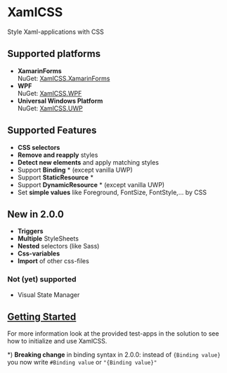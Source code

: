 # XamlCSS
Style Xaml-applications with CSS

Supported platforms
---
- **XamarinForms**  
NuGet: [XamlCSS.XamarinForms](https://www.nuget.org/packages/XamlCSS.XamarinForms)
- **WPF**  
NuGet: [XamlCSS.WPF](https://www.nuget.org/packages/XamlCSS.WPF)
- **Universal Windows Platform**  
NuGet: [XamlCSS.UWP](https://www.nuget.org/packages/XamlCSS.UWP)

Supported Features
---
- **CSS selectors**
- **Remove and reapply** styles
- **Detect new elements** and apply matching styles
- Support **Binding** * (except vanilla UWP)
- Support **StaticResource** *
- Support **DynamicResource** * (except vanilla UWP)
- Set **simple values** like Foreground, FontSize, FontStyle,... by CSS

New in 2.0.0
---
- **Triggers**
- **Multiple** StyleSheets
- **Nested** selectors (like Sass)
- **Css-variables**
- **Import** of other css-files

### Not (yet) supported
- Visual State Manager

[Getting Started](https://github.com/warappa/XamlCSS/wiki/Getting-started)
---

For more information look at the provided test-apps in the solution to see how to initialize and use XamlCSS.

*) **Breaking change** in binding syntax in 2.0.0: instead of `{Binding value}` you now write `#Binding value` or `"{Binding value}"`
